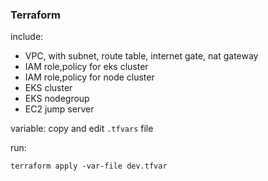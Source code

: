 ### Terraform

include:

- VPC, with subnet, route table, internet gate, nat gateway
- IAM role,policy for eks cluster
- IAM role,policy for node cluster
- EKS cluster
- EKS nodegroup
- EC2 jump server

variable: copy and edit `.tfvars` file

run:

```
terraform apply -var-file dev.tfvar
```
